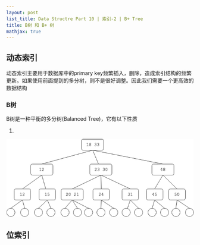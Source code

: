 ```yaml
---
layout: post
list_title: Data Structre Part 10 | 索引-2 | B+ Tree
title: B树 和 B+ 树
mathjax: true
---
```


## 动态索引

动态索引主要用于数据库中的primary key频繁插入，删除，造成索引结构的频繁更新。如果使用前面提到的多分树，则不是很好调整。因此我们需要一个更高效的数据结构

### B树

B树是一种平衡的多分树(Balanced Tree)，它有以下性质

1. 

<img class="md-img-center" src="/assets/images/2008/09/B-Tree-1.png">

## 位索引